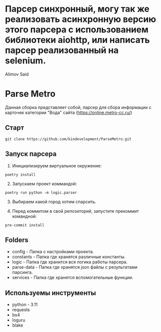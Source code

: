 # Парсер синхронный, могу так же реализовать асинхронную версию этого парсера с использованием библиотеки aiohttp, или написать парсер реализованный на selenium.

Alimov Said

# Parse Metro

Данная сборка представляет собой, парсер для сбора информации с карточек категории "Вода" сайта (https://online.metro-cc.ru/)

## Старт
```
git clone https://github.com/kindevelopment/ParseMetro.git
```
## Запуск парсера
1) Инициализируем виртуальное окружение:
```
poetry install
```
2) Запускаем проект коммандой:
```
poetry run python -m logic.parser
```
3) Выбираем какой город хотим спарсить.
  
4) Перед коммитом в свой репозиторий, запустите прекоммит командной:
```
pre-commit install
```
## Folders
- config - Папка с настройками проекта.
- constants - Папка где хранятся различные константы.
- logic - Папка где хранится вся логика работы парсера.
- parse-data - Папка где хранятся json файлы с результатами парсинга.
- services - Папка где хранятся вспомогательные функции.

## Используемы инструменты
- python - 3.11
- requests
- bs4
- loguru
- blake
